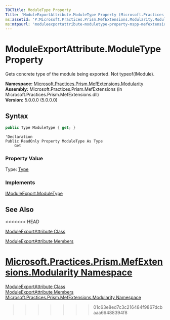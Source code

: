 ```yaml
---
TOCTitle: ModuleType Property
Title: 'ModuleExportAttribute.ModuleType Property (Microsoft.Practices.Prism.MefExtensions.Modularity)'
ms:assetid: 'P:Microsoft.Practices.Prism.MefExtensions.Modularity.ModuleExportAttribute.ModuleType'
ms:mtpsurl: 'moduleexportattribute-moduletype-property-mspp-mefextensions-modularity.md'
---
```



# ModuleExportAttribute.ModuleType Property

Gets concrete type of the module being exported. Not typeof(IModule).

**Namespace:** [Microsoft.Practices.Prism.MefExtensions.Modularity](/patterns-practices/reference/mspp-mefextensions-modularity-namespace)  
**Assembly:** Microsoft.Practices.Prism.MefExtensions (in Microsoft.Practices.Prism.MefExtensions.dll)  
**Version:** 5.0.0.0 (5.0.0.0)

## Syntax

```C#
public Type ModuleType { get; }
```
```VB
'Declaration
Public ReadOnly Property ModuleType As Type
	Get
```

### Property Value

Type: [Type](http://msdn.microsoft.com/en-us/library/42892f65)
### Implements

[IModuleExport.ModuleType](/patterns-practices/reference/imoduleexport-moduletype-property-mspp-mefextensions-modularity)

## See Also
<<<<<<< HEAD

[ModuleExportAttribute Class](/patterns-practices/reference/moduleexportattribute-class-mspp-mefextensions-modularity)

[ModuleExportAttribute Members](/patterns-practices/reference/moduleexportattribute-members-mspp-mefextensions-modularity)

[Microsoft.Practices.Prism.MefExtensions.Modularity Namespace](/patterns-practices/reference/mspp-mefextensions-modularity-namespace)
=======
[ModuleExportAttribute Class](/patterns-practices/reference/moduleexportattribute-class-mspp-mefextensions-modularity)  
[ModuleExportAttribute Members](/patterns-practices/reference/moduleexportattribute-members-mspp-mefextensions-modularity)  
[Microsoft.Practices.Prism.MefExtensions.Modularity Namespace](/patterns-practices/reference/mspp-mefextensions-modularity-namespace)  
>>>>>>> 01c63e8ed7c3c216484f9867dcbaaa66488394f8
